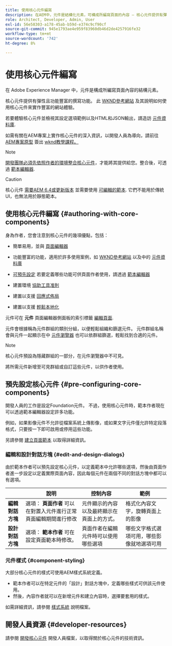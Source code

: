 ```yaml
---
title: 使用核心元件編寫
description: 在AEM中，元件是結構化元素，可構成所編寫頁面的內容 — 核心元件提供有彈性且功能豐富的編寫功能。
role: Architect, Developer, Admin, User
exl-id: 56e58303-a178-45ab-b59d-e374c9cf90cf
source-git-commit: 945e1793ae4e959f83960db46d2de4257916fe32
workflow-type: tm+mt
source-wordcount: '742'
ht-degree: 8%

---
```


# 使用核心元件編寫

在 Adobe Experience Manager 中，元件是構成所編寫頁面內容的結構元素。

核心元件提供有彈性且功能豐富的撰寫功能。 此 [WKND參考網站](https://wknd.site) 及其說明如何使用核心元件來實作豐富的網站體驗。

若要體驗核心元件並檢視其設定選項範例以及HTML和JSON輸出，請造訪 [元件資料庫](https://adobe.com/go/aem_cmp_library).

如需有關在AEM專案上實作核心元件的深入資訊，以開發人員為導向，請前往 [AEM專案原型](/help/developing/archetype/overview.md) 簽出 [wknd教學課程。](https://experienceleague.adobe.com/docs/experience-manager-learn/getting-started-wknd-tutorial-develop/overview.html?lang=zh-Hant)

>[!NOTE]
>
>[開發團隊必須先依照作者的環境整合核心元件](/help/get-started/using.md)，才能將其提供給您。整合後，可透過 [範本編輯器](https://experienceleague.adobe.com/docs/experience-manager-cloud-service/sites/authoring/features/templates.html).

>[!CAUTION]
>
>核心元件 [需要AEM 6.4或更新版本](/help/versions.md) 並需要使用 [可編輯的範本](https://experienceleague.adobe.com/docs/experience-manager-cloud-service/sites/authoring/features/templates.html). 它們不能用於傳統UI，也無法用於靜態範本。

## 使用核心元件編寫 {#authoring-with-core-components}

身為作者，您會注意到核心元件的幾項優點，包括：

* 簡單易用，並與 [頁面編輯器](https://experienceleague.adobe.com/docs/experience-manager-cloud-service/sites/authoring/fundamentals/editing-content.html)

* 功能豐富的功能，適用於許多使用案例，如 [WKND參考網站](https://wknd.site) 以及中的 [元件資料庫](https://adobe.com/go/aem_cmp_library)

* [可預先設定](#pre-configuring-core-components) 若要定義哪些功能可供頁面作者使用，請透過 [範本編輯器](https://experienceleague.adobe.com/docs/experience-manager-cloud-service/sites/authoring/features/templates.html)

* 建置環境 [協助工具准則](https://experienceleague.adobe.com/docs/experience-manager-cloud-service/sites/authoring/fundamentals/accessible-content.html)

* 建置以支援 [回應式佈局](https://experienceleague.adobe.com/docs/experience-manager-cloud-service/sites/authoring/features/responsive-layout.html)

* 建置以支援 [輕鬆本地化](localization.md)

元件可在 **元件** 頁面編輯器側面板的索引標籤 [編輯頁面](https://experienceleague.adobe.com/docs/experience-manager-cloud-service/sites/authoring/fundamentals/editing-content.html).

元件會根據稱為元件群組的類別分組，以便輕鬆組織和篩選元件。 元件群組名稱會與元件一起顯示在中 [元件瀏覽器](https://experienceleague.adobe.com/docs/experience-manager-cloud-service/sites/authoring/fundamentals/editing-content.html) 也可以依群組篩選，輕鬆找到合適的元件。

>[!NOTE]
>
>核心元件預設為隱藏群組的一部分，在元件瀏覽器中不可見。
>
>將所需元件新增至可見群組或自訂這些元件，以供作者使用。

## 預先設定核心元件 {#pre-configuring-core-components}

開發人員的工作是設定Foundation元件。 不過，使用核心元件時，範本作者現在可以透過範本編輯器設定許多功能。

例如，如果影像元件不允許從檔案系統上傳影像，或如果文字元件僅允許特定段落格式，只要按一下即可啟用或停用這些功能。

另請參閱 [建立頁面範本](https://experienceleague.adobe.com/docs/experience-manager-cloud-service/sites/authoring/features/templates.html) 以取得詳細資訊。

### 編輯和設計對話方塊 {#edit-and-design-dialogs}

由於範本作者可以預先設定核心元件，以定義範本中允許哪些選項，然後由頁面作者進一步設定以定義實際頁面內容，因此每個元件在兩個不同的對話方塊中都可以有選項。

|  | 說明 | 控制內容 | 範例 |
|--- |--- |--- |--- |
| **編輯對話方塊** | 選項： **頁面作者** 可以在對置入元件進行正常頁面編輯期間進行修改 | 元件顯示的內容以及最終顯示在頁面上的方式。 | 格式化內容文字，旋轉頁面上的影像 |
| **設計對話方塊** | 選項： **範本作者** 可在設定頁面範本時修改。 | 頁面作者在編輯元件時可以使用哪些選項 | 哪些文字格式選項可用，哪些影像就地選項可用 |

### 元件樣式 {#component-styling}

大部分核心元件的樣式可使用AEM樣式系統定義。

* 範本作者可以在特定元件的「設計」對話方塊中，定義哪些樣式可供該元件使用。
* 然後，內容作者就可以在新增元件和建立內容時，選擇要套用的樣式。

如需詳細資訊，請參閱 [樣式系統](https://experienceleague.adobe.com/docs/experience-manager-cloud-service/sites/authoring/features/style-system.html) 說明檔案。

## 開發人員資源 {#developer-resources}

請參閱 [開發核心元件](/help/developing/overview.md) 開發人員檔案，以取得關於核心元件的技術資訊。

